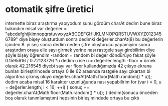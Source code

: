 # otomatik şifre üretici
internette biraz araştırma yapıyodum şunu gördüm charAt dedim bune biraz bakındım misal
var değerler = "abcdefghijklmnopqrstuvwxyzABCDEFGHIJKLMNOPQRSTUVWXYZ0123456789"
diye bişey oluşturdum sonra dedimki değerler.charAt(8) bu değerlerin içinden 8. yi seç sonra dedim neden şifre oluşturucu yapamiyim
sonra araştırdım oraya elle sayı girmek yerine nası rastgele sayı girebilirim diye şöyle bişey öğrendim
-random = random bi değer döndürüyo fakat şöyle 0.1595616 / 0.72123726 
*u dedim u ise u = değerler.length 
-floor = örnek olarak 42.216545 diyebi sayı var floor kullandığımızda 42 çıkıyo ekrana 
bunları birleştirincede ortaya 0 ile 62 arasında rastgele sayı çıkartan bi algoritma çıkmış oluyo
değerler.charAt(Math.floor(Math.random() * u));
dedim acaba misal 16 karakter uzunluğunda nası yapabilirim
    for (var i = 0, u = değerler.length; i < 16; ++i) {
        sonuç += değerler.charAt(Math.floor(Math.random() * u));
    }
dedim(sonucu önceden boş olarak tanımlamıştım)
hepsinin birleşimindede ortaya bu çıktı
